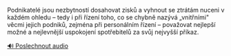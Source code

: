 
Podnikatelé jsou nezbytností dosahovat zisků a vyhnout se ztrátám nuceni v každém ohledu – tedy i při řízení toho, co se chybně nazývá „vnitřními" věcmi jejich podniků, zejména při personálním řízení – považovat nejlepší možné a nejlevnější uspokojení spotřebitelů za svůj nejvyšší příkaz.

[🔊 Poslechnout audio](/data/7-paragraphs/audio/chapter_125/para_007-Podnikatel-jsou-nezbytnost-dosahovat-zisk-a-vyh.mp3)
